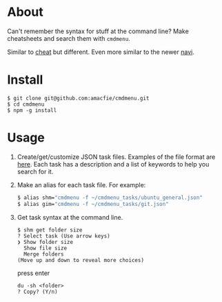 # About

Can't remember the syntax for stuff at the command line?
Make cheatsheets and search them with `cmdmenu`.

Similar to [cheat](https://github.com/chrisallenlane/cheat) but different. Even more similar to the newer [navi](https://github.com/denisidoro/navi).


# Install

    $ git clone git@github.com:amacfie/cmdmenu.git
    $ cd cmdmenu
    $ npm -g install


# Usage

1. Create/get/customize JSON task files. Examples of the file format are
  [here](https://github.com/amacfie/cmdmenu_tasks).
  Each task has a description and a list of keywords to help you search for it.

2. Make an alias for each task file. For example:
    ```bash
    $ alias shm="cmdmenu -f ~/cmdmenu_tasks/ubuntu_general.json"
    $ alias gim="cmdmenu -f ~/cmdmenu_tasks/git.json"
    ```

3. Get task syntax at the command line.

    ```
    $ shm get folder size
    ? Select task (Use arrow keys)
    ❯ Show folder size
      Show file size
      Merge folders
    (Move up and down to reveal more choices)
    ```
    press enter

    ```
    du -sh <folder>
    ? Copy? (Y/n)
    ```

